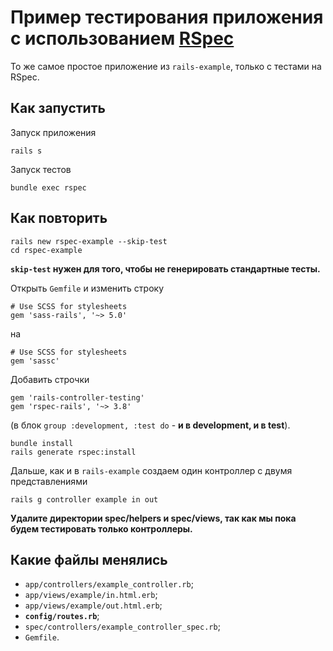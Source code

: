 # Пример тестирования приложения с использованием [RSpec](https://github.com/rspec/rspec-rails)

То же самое простое приложение из `rails-example`, только с тестами
на RSpec.

## Как запустить

Запуск приложения

```shell
rails s
```

Запуск тестов

```shell
bundle exec rspec
```

## Как повторить

```shell
rails new rspec-example --skip-test
cd rspec-example
```

**`skip-test` нужен для того, чтобы не генерировать стандартные тесты.**

Открыть `Gemfile` и изменить строку

```text
# Use SCSS for stylesheets
gem 'sass-rails', '~> 5.0'
```

на

```text
# Use SCSS for stylesheets
gem 'sassc'
```

Добавить строчки

```text
gem 'rails-controller-testing'
gem 'rspec-rails', '~> 3.8'
```

(в блок `group :development, :test do` - **и в development, и в test**).

```shell
bundle install
rails generate rspec:install
```

Дальше, как и в `rails-example` создаем один контроллер с двумя представлениями

```shell
rails g controller example in out
```

**Удалите директории spec/helpers и spec/views, так как мы пока будем тестировать только контроллеры.**

## Какие файлы менялись

* `app/controllers/example_controller.rb`;
* `app/views/example/in.html.erb`;
* `app/views/example/out.html.erb`;
* **`config/routes.rb`**;
* `spec/controllers/example_controller_spec.rb`;
* `Gemfile`.
